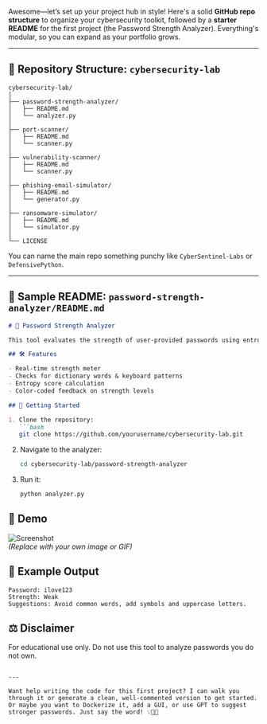 Awesome—let’s set up your project hub in style! Here's a solid **GitHub repo structure** to organize your cybersecurity toolkit, followed by a **starter README** for the first project (the Password Strength Analyzer). Everything's modular, so you can expand as your portfolio grows.

---

## 📁 Repository Structure: `cybersecurity-lab`

```
cybersecurity-lab/
│
├── password-strength-analyzer/
│   ├── README.md
│   └── analyzer.py
│
├── port-scanner/
│   ├── README.md
│   └── scanner.py
│
├── vulnerability-scanner/
│   ├── README.md
│   └── scanner.py
│
├── phishing-email-simulator/
│   ├── README.md
│   └── generator.py
│
├── ransomware-simulator/
│   ├── README.md
│   └── simulator.py
│
└── LICENSE
```

You can name the main repo something punchy like `CyberSentinel-Labs` or `DefensivePython`.

---

## 🧠 Sample README: `password-strength-analyzer/README.md`

```markdown
# 🔐 Password Strength Analyzer

This tool evaluates the strength of user-provided passwords using entropy calculation, dictionary pattern analysis, and character variety. It helps users identify weak passwords and understand how to improve them.

## 🛠 Features

- Real-time strength meter
- Checks for dictionary words & keyboard patterns
- Entropy score calculation
- Color-coded feedback on strength levels

## 🚀 Getting Started

1. Clone the repository:
   ```bash
   git clone https://github.com/yourusername/cybersecurity-lab.git
   ```
2. Navigate to the analyzer:
   ```bash
   cd cybersecurity-lab/password-strength-analyzer
   ```
3. Run it:
   ```bash
   python analyzer.py
   ```

## 📸 Demo

![Screenshot](https://example.com/demo-image.png)  
*(Replace with your own image or GIF)*

## 🧪 Example Output

```
Password: ilove123
Strength: Weak
Suggestions: Avoid common words, add symbols and uppercase letters.
```

## ⚖️ Disclaimer

For educational use only. Do not use this tool to analyze passwords you do not own.
```

---

Want help writing the code for this first project? I can walk you through it or generate a clean, well-commented version to get started. Or maybe you want to Dockerize it, add a GUI, or use GPT to suggest stronger passwords. Just say the word! 💡🧑‍💻
